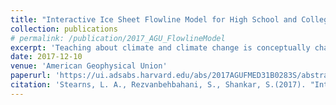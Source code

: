 ```yaml
---
title: "Interactive Ice Sheet Flowline Model for High School and College Students"
collection: publications
# permalink: /publication/2017_AGU_FlowlineModel
excerpt: 'Teaching about climate and climate change is conceptually challenging. While teaching tools and lesson plans are rapidly evolving to help teachers and students improve their understanding of climate processes, there are very few tools targeting ice sheet and glacier dynamics. We have built an interactive ice sheet model that allows students to explore how Antarctic glaciers respond to different climate perturbations. Interactive models offer advantages that are hard to obtain in traditional classroom settings; users can systematically investigate hypothetical situations, explore the effects of modifying systems, and repeatedly observe how systems interrelate. As a result, this project provides a much-needed bridge between the data and models used by the scientific community and students in high school and college.'
date: 2017-12-10
venue: 'American Geophysical Union'
paperurl: 'https://ui.adsabs.harvard.edu/abs/2017AGUFMED31B0283S/abstract'
citation: 'Stearns, L. A., Rezvanbehbahani, S., Shankar, S.(2017). "Interactive Ice Sheet Flowline Model for High School and College Students" American Geophysical Union.'
---
```

